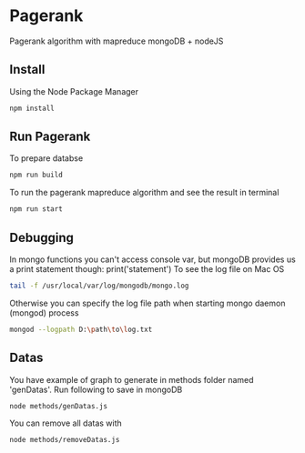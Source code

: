 # Pagerank
Pagerank algorithm with mapreduce mongoDB + nodeJS

## Install
Using the Node Package Manager
```bash
npm install
```  

## Run Pagerank
To prepare databse
```bash
npm run build
```
To run the pagerank mapreduce algorithm and see the result in terminal
```bash
npm run start
```  

## Debugging
In mongo functions you can't access console var, but mongoDB provides us a print statement though:
print('statement')
To see the log file on Mac OS 
```bash
tail -f /usr/local/var/log/mongodb/mongo.log
```

Otherwise you can specify the log file path when starting mongo daemon (mongod) process 
```bash
mongod --logpath D:\path\to\log.txt
```  

## Datas
You have example of graph to generate in methods folder named 'genDatas'.
Run following to save in mongoDB
```bash
node methods/genDatas.js
```  
You can remove all datas with
```bash
node methods/removeDatas.js
``` 
